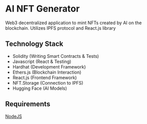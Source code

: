 # AI NFT Generator
Web3 decentralized application to mint NFTs created by AI on the blockchain. Utilizes IPFS protocol and React.js library

## Technology Stack
* Solidity (Writing Smart Contracts & Tests)
* Javascript (React & Testing)
* Hardhat (Development Framework)
* Ethers.js (Blockchain Interaction)
* React.js (Frontend Framework)
* NFT.Storage (Connection to IPFS)
* Hugging Face (AI Models)
## Requirements
[NodeJS](https://github.com/nodejs/node.git)
